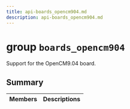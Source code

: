 ```yaml
---
title: api-boards_opencm904.md
description: api-boards_opencm904.md
---
```

# group `boards_opencm904` 

Support for the OpenCM9.04 board.

## Summary

 Members                        | Descriptions                                
--------------------------------|---------------------------------------------

